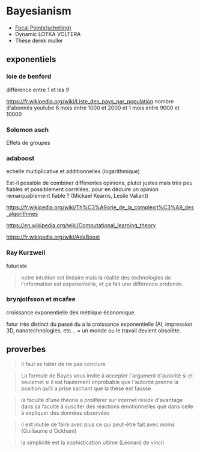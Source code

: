 # Bayesianism

- [Focal Points(schelling)](https://fr.wikipedia.org/wiki/Point_de_Schelling)
- Dynamic LOTKA VOLTERA
- Thèse derek muller

## exponentiels

### loie de benford
différence entre 1 et les 9

https://fr.wikipedia.org/wiki/Liste_des_pays_par_population
nombre d'abonnés youtube 6 mois entre 1000 et 2000 et 1 mois entre 9000 et 10000

### Solomon asch
Effets de groupes

### adaboost
echelle multiplicative et additionnelles (logarithmique)

Est-il possible de combiner différentes opinions, plutot justes mais très peu fiables et possiblement corrélées, pour en déduire un opinion remarquablement fiable ? (Mickael Kearns, Leslie Valiant)

https://fr.wikipedia.org/wiki/Th%C3%A9orie_de_la_complexit%C3%A9_des_algorithmes

https://en.wikipedia.org/wiki/Computational_learning_theory

https://fr.wikipedia.org/wiki/AdaBoost

### Ray Kurzweil

futuriste

> notre intuition est linéaire mais la réalité des technologies de l'information est exponentielle, et ça fait une différence profonde.

### brynjolfsson et mcafee

croissance exponentielle des métrique économique.

futur très distinct du passé du a la croissance exponentielle (AI, impression 3D, nanotechnologies, etc... = un monde ou le travail devient obsolète.

## proverbes
> Il faut se hâter de ne pas conclure

> La formule de Bayes vous invite à accepter l'argument d'autorité si et seulemet si
> il est hautement improbable que l'autorité prenne la position qu'il a prise 
> sachant que la thèse est fausse

> la faculté d'une théorie a proliférer sur internet réside d'avantage
> dans sa faculté à susciter des réactions émotionnelles que dans celle à expliquer
> des données observées

> il est inutile de faire avec plus ce qui peut-être fait avec moins (Guillaume d'Ockham)

> la simplicité est la sophistication ultime (Léonard de vinci)
